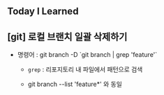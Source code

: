 ## Today I Learned

## [git] 로컬 브랜치 일괄 삭제하기

- 명령어 : git branch -D \`git branch | grep 'feature'`

  - `grep` : 리포지토리 내 파일에서 패턴으로 검색

  - git branch --list 'feature\*' 와 동일
